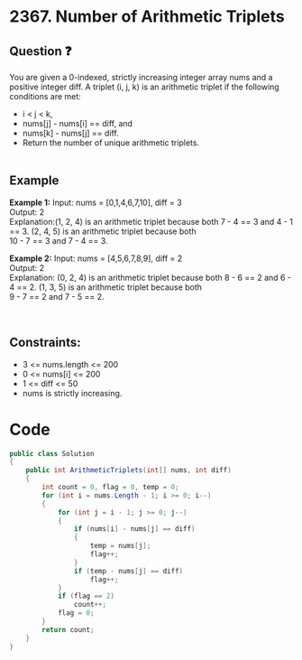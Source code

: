 # 2367. Number of Arithmetic Triplets
## Question ❓ <br>
You are given a 0-indexed, strictly increasing integer array nums and a positive integer diff. A triplet (i, j, k) is an arithmetic triplet if the following conditions are met:

- i < j < k,
- nums[j] - nums[i] == diff, and
- nums[k] - nums[j] == diff.
- Return the number of unique arithmetic triplets.
<br><br>

## Example

__Example 1:__
Input:  nums = [0,1,4,6,7,10], diff = 3  
Output: 2   
Explanation:(1, 2, 4) is an arithmetic triplet because both 7 - 4 == 3 and 4 - 1 == 3.
(2, 4, 5) is an arithmetic triplet because both   
10 - 7 == 3 and 7 - 4 == 3.
<br>

__Example 2:__  Input: nums = [4,5,6,7,8,9], diff = 2   
Output: 2   
Explanation: (0, 2, 4) is an arithmetic triplet because both 8 - 6 == 2 and 6 - 4 == 2.
(1, 3, 5) is an arithmetic triplet because both   
9 - 7 == 2 and 7 - 5 == 2.
<br>

<br>
  
## Constraints:

- 3 <= nums.length <= 200
- 0 <= nums[i] <= 200
- 1 <= diff <= 50
- nums is strictly increasing.

# Code
```C#
public class Solution
{
    public int ArithmeticTriplets(int[] nums, int diff)
    {
        int count = 0, flag = 0, temp = 0;
        for (int i = nums.Length - 1; i >= 0; i--)
        {
            for (int j = i - 1; j >= 0; j--)
            {
                if (nums[i] - nums[j] == diff)
                {
                    temp = nums[j];
                    flag++;
                }
                if (temp - nums[j] == diff)
                    flag++;
            }
            if (flag == 2)
                count++;
            flag = 0;
        }
        return count;
    }
}
```
